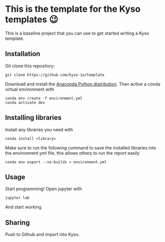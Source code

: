 # This is the template for the Kyso templates 😉

This is a baseline project that you can use to get started writing a Kyso template.

## Installation

Git clone this repository:

```
git clone https://github.com/kyso-io/template
```

Download and install the [Anaconda Python distribution](https://www.anaconda.com/distribution/).
Then active a conda virtual environment with

```
conda env create -f environment.yml
conda activate dev
```

## Installing libraries

Install any libraries you need with

```
conda install <library>
```

Make sure to run the following command to save the installed libraries into the environment.yml file,
this allows others to run the report easily

```
conda env export --no-builds > environment.yml
```

## Usage

Start programming! Open jupyter with

```
jupyter lab
```

And start working.

## Sharing

Push to Github and import into Kyso.

